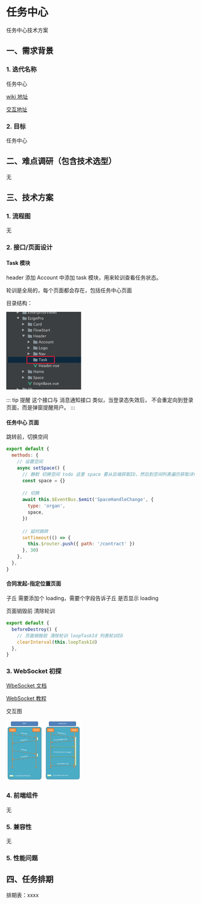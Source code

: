 # 任务中心

任务中心技术方案

## 一、需求背景

### 1. 迭代名称

任务中心

[wiki 地址](http://wiki.timevale.cn:8081/pages/viewpage.action?pageId=90505217)


[交互地址](https://lanhuapp.com/web/#/item/project/product?tid=2c76857e-e436-4b80-8c5d-57f01c1dcab4&teamId=2c76857e-e436-4b80-8c5d-57f01c1dcab4&pid=6dffe393-a4f4-4af2-968b-5f1775eebe19&project_id=6dffe393-a4f4-4af2-968b-5f1775eebe19&image_id=c423a77d-4a0d-4247-a9df-a967b7d35376&type=share_mark&param=8ec7b714-377f-41bf-adf2-82b14a68e9a1&docId=c423a77d-4a0d-4247-a9df-a967b7d35376&docType=axure&pageId=1782e96844c74c98b6191cd972a0fb1d)

### 2. 目标

任务中心

## 二、难点调研（包含技术选型）

无

## 三、技术方案

### 1. 流程图

无

### 2. 接口/页面设计

#### Task 模块

header 添加 Account 中添加 task 模块，用来轮训查看任务状态。

轮训是全局的，每个页面都会存在，包括任务中心页面

目录结构：

<img src="./img/WechatIMG32280.png" width="200">

::: tip 提醒
这个接口与 消息通知接口 类似，当登录态失效后，
不会重定向到登录页面，而是弹窗提醒用户。
:::

#### 任务中心 页面

跳转前，切换空间

```js
export default {
  methods: {
    // 设置空间
    async setSpace() {
      // 静默 切换空间 todo 这里 space 要从后端获取ID，然后到空间列表遍历获取详情
      const space = {}

      // 切换
      await this.$EventBus.$emit('SpaceHandleChange', {
        type: 'organ',
        space,
      })

      // 延时跳转
      setTimeout(() => {
        this.$router.push({ path: '/contract' })
      }, 30)
    },
  },
}
```

#### 合同发起-指定位置页面

子丘 需要添加个 loading，需要个字段告诉子丘 是否显示 loading


页面销毁前 清除轮训

```js
export default {
  beforeDestroy() {
    // 页面销毁前 清除轮训 loopTaskId 列表轮训ID
    clearInterval(this.loopTaskId)
  },
}
```




### 3. WebSocket 初探

[WbeSocket 文档](https://developer.mozilla.org/zh-CN/docs/Web/API/WebSocket)

[WebSocket 教程](https://www.ruanyifeng.com/blog/2017/05/websocket.html)

交互图


<img src="./img/websocket-1.png" width="200">

### 4. 前端组件
无

### 5. 兼容性

无

### 5. 性能问题

## 四、任务排期

排期表：xxxx
